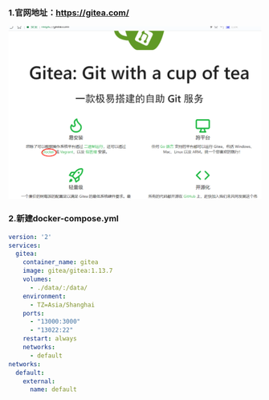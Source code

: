 ### 1.官网地址：https://gitea.com/

![1640250828253](.\pic\1640250828253.png)



### 2.新建docker-compose.yml

```yml
version: '2'
services:
  gitea:
    container_name: gitea
    image: gitea/gitea:1.13.7
    volumes:
      - ./data/:/data/
    environment:
      - TZ=Asia/Shanghai
    ports:
      - "13000:3000"
      - "13022:22"
    restart: always
    networks:
      - default
networks:
  default:
    external:
      name: default
```

